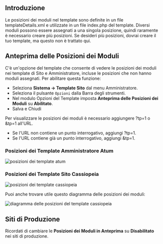<!-- Filename: J4.x:Module_Positions / Display title: Posizioni dei Moduli   -->

## Introduzione

Le posizioni dei moduli nel template sono definite in un file templateDetails.xml e utilizzate in un file index.php del template. Diversi moduli possono essere assegnati a una singola posizione, quindi raramente è necessario creare più posizioni. Se desideri più posizioni, dovrai creare il tuo template, ma questo non è trattato qui.

## Anteprima delle Posizioni dei Moduli

C'è un'opzione del template che consente di vedere le posizioni dei moduli nei template di Sito e Amministratore, incluse le posizioni che non hanno moduli assegnati. Per abilitare questa funzione:

- Seleziona **Sistema **→** Template Sito** dal menu Amministratore.
- Seleziona il pulsante `Opzioni` dalla Barra degli strumenti.
- Nel modulo Opzioni del Template imposta **Anteprima delle Posizioni dei Moduli** su **Abilitato**.
- Salva e Chiudi

Per visualizzare le posizioni dei moduli è necessario aggiungere ?tp=1 o &tp=1 all'URL.

- Se l'URL non contiene un punto interrogativo, aggiungi ?tp=1.
- Se l'URL contiene già un punto interrogativo, aggiungi &tp=1.

### Posizioni dei Template Amministratore Atum

![posizioni dei template atum](../../../en/images/modules/template-positions-templates-page.png)

### Posizioni dei Template Sito Cassiopeia

![posizioni dei template cassiopeia](../../../en/images/modules/template-positions-site-page.png)

Puoi anche trovare utile questo diagramma delle posizioni dei moduli:

![diagramma delle posizioni del template cassiopeia](../../../en/images/modules/cassiopeia-template-positions.png)

## Siti di Produzione

Ricordati di cambiare le **Posizioni dei Moduli in Anteprima** su **Disabilitato** nei siti di produzione.

